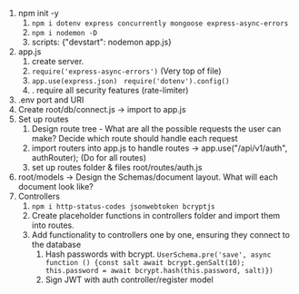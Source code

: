 1. npm init -y
   1. `npm i dotenv express concurrently mongoose express-async-errors`
   2. `npm i nodemon -D`
   3. scripts: {"devstart": nodemon app.js}
2. app.js
   1. create server.
   2. `require('express-async-errors')` (Very top of file)
   3. `app.use(express.json) ` `require('dotenv').config()`
   4. . require all security features (rate-limiter)
3. .env port and URI
4. Create root/db/connect.js -> import to app.js
5. Set up routes
   1. Design route tree - What are all the possible requests the user can make? Decide which route should handle each request
   2. import routers into app.js to handle routes -> app.use("/api/v1/auth", authRouter); (Do for all routes)
   3. set up routes folder & files root/routes/auth.js
6. root/models -> Design the Schemas/document layout. What will each document look like?
7. Controllers
   1. `npm i http-status-codes jsonwebtoken bcryptjs`
   2. Create placeholder functions in controllers folder and import them into routes.
   3. Add functionality to controllers one by one, ensuring they connect to the database
      1. Hash passwords with bcrypt. `UserSchema.pre('save', async function () {const salt await bcrypt.genSalt(10); this.password = await bcrypt.hash(this.password, salt)})`
      2. Sign JWT with auth controller/register model
